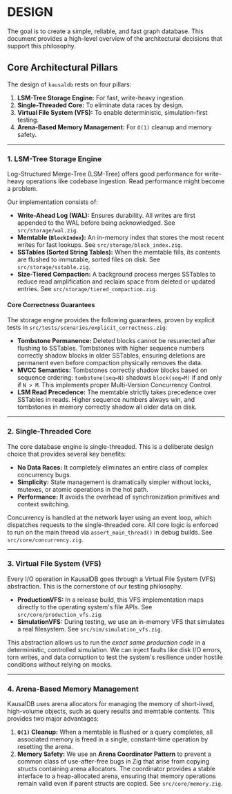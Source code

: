 # DESIGN

The goal is to create a simple, reliable, and fast graph database. This document provides a high-level overview of the architectural decisions that support this philosophy.

## Core Architectural Pillars

The design of `kausaldb` rests on four pillars:

1.  **LSM-Tree Storage Engine:** For fast, write-heavy ingestion.
2.  **Single-Threaded Core:** To eliminate data races by design.
3.  **Virtual File System (VFS):** To enable deterministic, simulation-first testing.
4.  **Arena-Based Memory Management:** For `O(1)` cleanup and memory safety.

---

### 1. LSM-Tree Storage Engine

Log-Structured Merge-Tree (LSM-Tree) offers good performance for write-heavy operations like codebase ingestion. Read performance might become a problem.

Our implementation consists of:

*   **Write-Ahead Log (WAL):** Ensures durability. All writes are first appended to the WAL before being acknowledged. See `src/storage/wal.zig`.
*   **Memtable (`BlockIndex`):** An in-memory index that stores the most recent writes for fast lookups. See `src/storage/block_index.zig`.
*   **SSTables (Sorted String Tables):** When the memtable fills, its contents are flushed to immutable, sorted files on disk. See `src/storage/sstable.zig`.
*   **Size-Tiered Compaction:** A background process merges SSTables to reduce read amplification and reclaim space from deleted or updated entries. See `src/storage/tiered_compaction.zig`.

#### Core Correctness Guarantees

The storage engine provides the following guarantees, proven by explicit tests in `src/tests/scenarios/explicit_correctness.zig`:

*   **Tombstone Permanence:** Deleted blocks cannot be resurrected after flushing to SSTables. Tombstones with higher sequence numbers correctly shadow blocks in older SSTables, ensuring deletions are permanent even before compaction physically removes the data.
*   **MVCC Semantics:** Tombstones correctly shadow blocks based on sequence ordering: `tombstone(seq=N)` shadows `block(seq=M)` if and only if `N > M`. This implements proper Multi-Version Concurrency Control.
*   **LSM Read Precedence:** The memtable strictly takes precedence over SSTables in reads. Higher sequence numbers always win, and tombstones in memory correctly shadow all older data on disk.

---

### 2. Single-Threaded Core

The core database engine is single-threaded. This is a deliberate design choice that provides several key benefits:

*   **No Data Races:** It completely eliminates an entire class of complex concurrency bugs.
*   **Simplicity:** State management is dramatically simpler without locks, mutexes, or atomic operations in the hot path.
*   **Performance:** It avoids the overhead of synchronization primitives and context switching.

Concurrency is handled at the network layer using an event loop, which dispatches requests to the single-threaded core. All core logic is enforced to run on the main thread via `assert_main_thread()` in debug builds. See `src/core/concurrency.zig`.

---

### 3. Virtual File System (VFS)

Every I/O operation in KausalDB goes through a Virtual File System (VFS) abstraction. This is the cornerstone of our testing philosophy.

*   **ProductionVFS:** In a release build, this VFS implementation maps directly to the operating system's file APIs. See `src/core/production_vfs.zig`.
*   **SimulationVFS:** During testing, we use an in-memory VFS that simulates a real filesystem. See `src/sim/simulation_vfs.zig`.

This abstraction allows us to run the *exact same production code* in a deterministic, controlled simulation. We can inject faults like disk I/O errors, torn writes, and data corruption to test the system's resilience under hostile conditions without relying on mocks.

---

### 4. Arena-Based Memory Management

KausalDB uses arena allocators for managing the memory of short-lived, high-volume objects, such as query results and memtable contents. This provides two major advantages:

1.  **`O(1)` Cleanup:** When a memtable is flushed or a query completes, all associated memory is freed in a single, constant-time operation by resetting the arena.
2.  **Memory Safety:** We use an **Arena Coordinator Pattern** to prevent a common class of use-after-free bugs in Zig that arise from copying structs containing arena allocators. The coordinator provides a stable interface to a heap-allocated arena, ensuring that memory operations remain valid even if parent structs are copied. See `src/core/memory.zig`.
